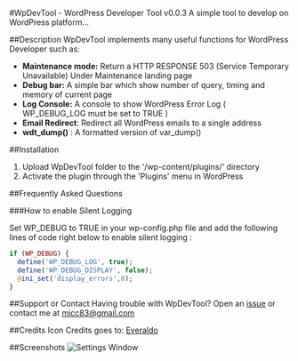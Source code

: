 #WpDevTool - WordPress Developer Tool v0.0.3
A simple tool to develop on WordPress platform...

##Description
WpDevTool implements many useful functions for WordPress Developer such as:

* **Maintenance mode:** Return a HTTP RESPONSE 503 (Service Temporary Unavailable) Under Maintenance landing page
* **Debug bar:** A simple bar which show number of query, timing and memory of current page
* **Log Console:** A console to show WordPress Error Log ( WP_DEBUG_LOG must be set to TRUE )
* **Email Redirect**: Redirect all WordPress emails to a single address
* **wdt_dump()** : A formatted version of var_dump()

##Installation

1. Upload WpDevTool folder to the '/wp-content/plugins/' directory
2. Activate the plugin through the 'Plugins' menu in WordPress

##Frequently Asked Questions

###How to enable Silent Logging

Set WP_DEBUG to TRUE in your wp-config.php file and add the following lines of code right below to enable silent logging :
```php
if (WP_DEBUG) {
  define('WP_DEBUG_LOG', true);
  define('WP_DEBUG_DISPLAY', false);
  @ini_set('display_errors',0);
}
```

##Support or Contact
Having trouble with WpDevTool? Open an [issue](https://github.com/micc83/WpDevTool/issues) or contact me at micc83@gmail.com

##Credits
Icon Credits goes to: [Everaldo](http://www.everaldo.com)

##Screenshots
![Settings Window](https://raw.github.com/micc83/WpDevTool/assets/screenshot-1.jpg)
